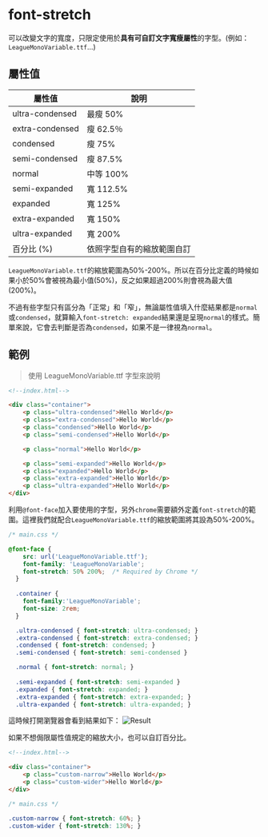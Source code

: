 # font-stretch
可以改變文字的寬度，只限定使用於**具有可自訂文字寬瘦屬性**的字型。(例如：`LeagueMonoVariable.ttf`...)  

## 屬性值
屬性值           | 說明    
----------------|----------------
ultra-condensed | 最瘦 50%
extra-condensed | 瘦	62.5％
condensed       | 瘦 75%
semi-condensed  | 瘦 87.5%
normal          | 中等 100%
semi-expanded   | 寬 112.5%
expanded        | 寬 125%
extra-expanded  | 寬 150%
ultra-expanded  | 寬 200%
百分比 (%)       | 依照字型自有的縮放範圍自訂

`LeagueMonoVariable.ttf`的縮放範圍為50%-200%。所以在百分比定義的時候如果小於50%會被視為最小值(50%)，反之如果超過200%則會視為最大值(200%)。  

不過有些字型只有區分為「正常」和「窄」，無論屬性值填入什麼結果都是`normal`或`condensed`，就算輸入`font-stretch: expanded`結果還是呈現`normal`的樣式。簡單來說，它會去判斷是否為`condensed`，如果不是一律視為`normal`。

## 範例
>使用 LeagueMonoVariable.ttf 字型來說明
```html
<!--index.html-->

<div class="container">
    <p class="ultra-condensed">Hello World</p>
    <p class="extra-condensed">Hello World</p>
    <p class="condensed">Hello World</p>
    <p class="semi-condensed">Hello World</p>

    <p class="normal">Hello World</p>

    <p class="semi-expanded">Hello World</p>
    <p class="expanded">Hello World</p>
    <p class="extra-expanded">Hello World</p>
    <p class="ultra-expanded">Hello World</p>
</div>
```
利用`@font-face`加入要使用的字型，另外`chrome`需要額外定義`font-stretch`的範圍。這裡我們就配合`LeagueMonoVariable.ttf`的縮放範圍將其設為50%-200%。
```css
/* main.css */

@font-face {
    src: url('LeagueMonoVariable.ttf');
    font-family: 'LeagueMonoVariable';
    font-stretch: 50% 200%;  /* Required by Chrome */
  }
  
  .container {
    font-family:'LeagueMonoVariable';
    font-size: 2rem;
  }

  .ultra-condensed { font-stretch: ultra-condensed; }
  .extra-condensed { font-stretch: extra-condensed; }
  .condensed { font-stretch: condensed; }
  .semi-condensed { font-stretch: semi-condensed }

  .normal { font-stretch: normal; }
  
  .semi-expanded { font-stretch: semi-expanded }
  .expanded { font-stretch: expanded; }
  .extra-expanded { font-stretch: extra-expanded; }
  .ultra-expanded { font-stretch: ultra-expanded; }
```
這時候打開瀏覽器會看到結果如下：
![Result](https://github.com/PeggyHsiao/CSS-Notes/blob/master/font-stretch/result.JPG)

如果不想侷限屬性值規定的縮放大小，也可以自訂百分比。
```html
<!--index.html-->

<div class="container">
    <p class="custom-narrow">Hello World</p>
    <p class="custom-wider">Hello World</p>
</div>
```
```css
/* main.css */

.custom-narrow { font-stretch: 60%; }
.custom-wider { font-stretch: 130%; }
```